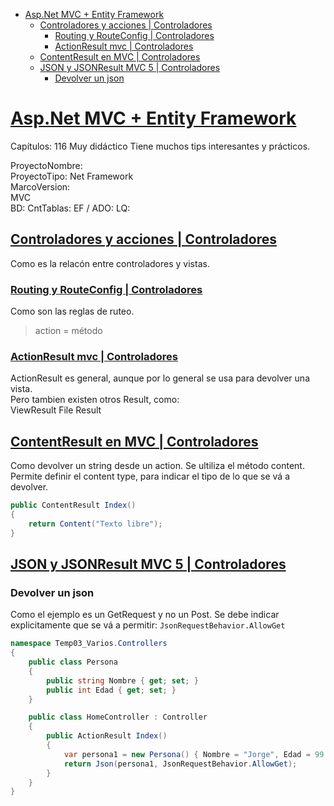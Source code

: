 - [Asp.Net MVC + Entity Framework](#aspnet-mvc--entity-framework)
  - [Controladores y acciones | Controladores](#controladores-y-acciones--controladores)
    - [Routing y RouteConfig | Controladores](#routing-y-routeconfig--controladores)
    - [ActionResult mvc | Controladores](#actionresult-mvc--controladores)
  - [ContentResult en MVC | Controladores](#contentresult-en-mvc--controladores)
  - [JSON y JSONResult MVC 5 | Controladores](#json-y-jsonresult-mvc-5--controladores)
    - [Devolver un json](#devolver-un-json)

<div class="page"/>

# [Asp.Net MVC + Entity Framework](https://www.youtube.com/watch?v=YzC-FYg66xA&list=PL0kIvpOlieSNWR3YPSjh9P2p43SFnNBlB&index=1)
Capítulos: 116 Muy didáctico
Tiene muchos tips interesantes y prácticos.

ProyectoNombre:   
ProyectoTipo: Net Framework  
MarcoVersion:  
MVC  
BD: 
CntTablas: 
EF / ADO: 
LQ:  
 
<div class="page"/>

## [Controladores y acciones | Controladores](https://www.youtube.com/watch?v=Euw2EDgqzIg)

Como es la relacón entre controladores y vistas.

### [Routing y RouteConfig | Controladores](https://www.youtube.com/watch?v=P6ZnsOjFuLk)

Como son las reglas de ruteo.

>action = método

### [ActionResult mvc | Controladores](https://www.youtube.com/watch?v=tA__zrBqdcU)

ActionResult es general, aunque por lo general se usa para devolver una vista.  
Pero tambien existen otros Result, como:  
ViewResult
File Result

## [ContentResult en MVC | Controladores](https://www.youtube.com/watch?v=MnA6It421ec)

Como devolver un string desde un action.
Se ultiliza el método content.
Permite definir el content type, para indicar el tipo de lo que se vá a devolver.

~~~ C#
public ContentResult Index()
{
    return Content("Texto libre");
}
~~~

## [JSON y JSONResult MVC 5 | Controladores](https://www.youtube.com/watch?v=IhmEFS1Gzds)

### Devolver un json

Como el ejemplo es un GetRequest y no un Post.
Se debe indicar explicitamente que se vá a permitir:
`JsonRequestBehavior.AllowGet`

~~~ C#
namespace Temp03_Varios.Controllers
{
    public class Persona
    {
        public string Nombre { get; set; }
        public int Edad { get; set; }
    }

    public class HomeController : Controller
    {
        public ActionResult Index()
        {
            var persona1 = new Persona() { Nombre = "Jorge", Edad = 99 };
            return Json(persona1, JsonRequestBehavior.AllowGet);
        }
    }
}
~~~

